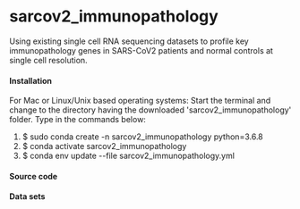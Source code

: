 # sarcov2_immunopathology
Using existing single cell RNA sequencing datasets to profile key immunopathology genes in SARS-CoV2 patients and normal controls at single cell resolution.

#### Installation
For Mac or Linux/Unix based operating systems:
Start the terminal and change to the directory having the downloaded 'sarcov2_immunopathology' folder. Type in the commands below:
1. $ sudo conda create -n sarcov2_immunopathology python=3.6.8
2. $ conda activate sarcov2_immunopathology
3. $ conda env update --file sarcov2_immunopathology.yml 

#### Source code

#### Data sets
